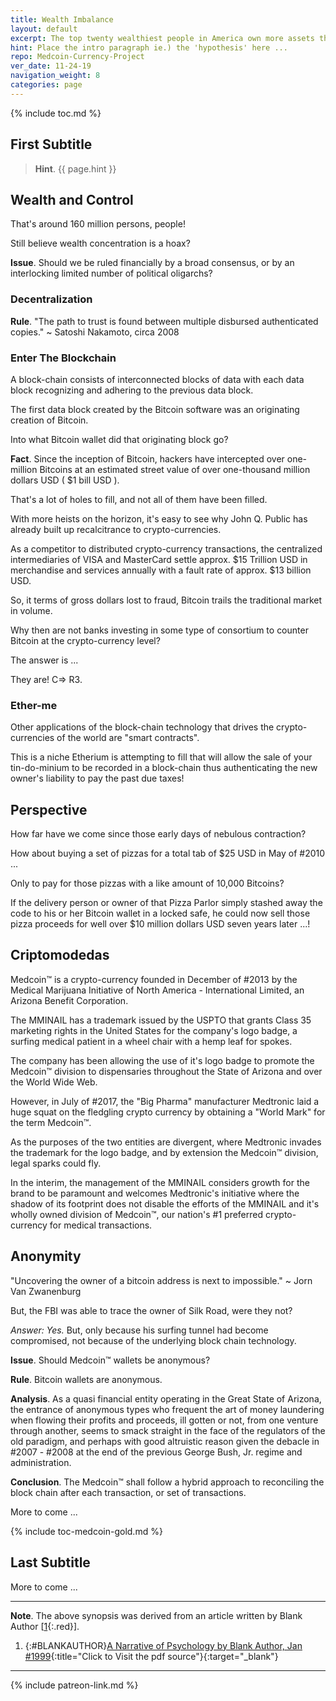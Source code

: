```yaml
---
title: Wealth Imbalance
layout: default
excerpt: The top twenty wealthiest people in America own more assets than the bottom 50% of the population combined ...
hint: Place the intro paragraph ie.) the 'hypothesis' here ...
repo: Medcoin-Currency-Project
ver_date: 11-24-19
navigation_weight: 8
categories: page
---
```

{% include toc.md %}

## First Subtitle

> **Hint**. {{ page.hint }}

## Wealth and Control

That's around 160 million persons, people!

Still believe wealth concentration is a hoax?

**Issue**. Should we be ruled financially by a broad consensus, or by an interlocking limited number of political oligarchs?

### Decentralization

**Rule**. "The path to trust is found between multiple disbursed authenticated copies." ~ Satoshi Nakamoto, circa 2008

### Enter The Blockchain

A block-chain consists of interconnected blocks of data with each data block recognizing and adhering to the previous data block.

The first data block created by the Bitcoin software was an originating creation of Bitcoin.

Into what Bitcoin wallet did that originating block go?

**Fact**. Since the inception of Bitcoin, hackers have intercepted over one-million Bitcoins at an estimated street value of over one-thousand million dollars USD ( $1 bill USD ).

That's a lot of holes to fill, and not all of them have been filled.

With more heists on the horizon, it's easy to see why John Q. Public has already built up recalcitrance to crypto-currencies.

As a competitor to distributed crypto-currency transactions, the centralized intermediaries of VISA and MasterCard settle approx. $15 Trillion USD in merchandise and services annually with a fault rate of approx. $13 billion USD.

So, it terms of gross dollars lost to fraud, Bitcoin trails the traditional market in volume.

Why then are not banks investing in some type of consortium to counter Bitcoin at the crypto-currency level?

The answer is ...

They are! C=> R3.

### Ether-me

Other applications of the block-chain technology that drives the crypto-currencies of the world are "smart contracts".

This is a niche Etherium is attempting to fill that will allow the sale of your tin-do-minium to be recorded in a block-chain thus authenticating the new owner's liability to pay the past due taxes!

## Perspective

How far have we come since those early days of nebulous contraction?

How about buying a set of pizzas for a total tab of $25 USD in May of #2010 ...

Only to pay for those pizzas with a like amount of 10,000 Bitcoins?

If the delivery person or owner of that Pizza Parlor simply stashed away the code to his or her Bitcoin wallet in a locked safe, he could now sell those pizza proceeds for well over $10 million dollars USD seven years later ...!

## Criptomodedas

Medcoin™ is a crypto-currency founded in December of #2013 by the Medical Marijuana Initiative of North America - International Limited, an Arizona Benefit Corporation.

The MMINAIL has a trademark issued by the USPTO that grants Class 35 marketing rights in the United States for the company's logo badge, a surfing medical patient in a wheel chair with a hemp leaf for spokes.

The company has been allowing the use of it's logo badge to promote the Medcoin™ division to dispensaries throughout the State of Arizona and over the World Wide Web.

However, in July of #2017, the "Big Pharma" manufacturer Medtronic laid a huge squat on the fledgling crypto currency by obtaining a "World Mark" for the term Medcoin™.

As the purposes of the two entities are divergent, where Medtronic invades the trademark for the logo badge, and by extension the Medcoin™ division, legal sparks could fly.

In the interim, the management of the MMINAIL considers growth for the brand to be paramount and welcomes Medtronic's initiative where the shadow of its footprint does not disable the efforts of the MMINAIL and it's wholly owned division of Medcoin™, our nation's #1 preferred crypto-currency for medical transactions.

## Anonymity

"Uncovering the owner of a bitcoin address is next to impossible." ~ Jorn Van Zwanenburg

But, the FBI was able to trace the owner of Silk Road, were they not?

*Answer: Yes.* But, only because his surfing tunnel had become compromised, not because of the underlying block chain technology.

**Issue**. Should Medcoin™ wallets be anonymous?

**Rule**. Bitcoin wallets are anonymous.

**Analysis**. As a quasi financial entity operating in the Great State of Arizona, the entrance of anonymous types who frequent the art of money laundering when flowing their profits and proceeds, ill gotten or not, from one venture through another, seems to smack straight in the face of the regulators of the old paradigm, and perhaps with good altruistic reason given the debacle in #2007 - #2008 at the end of the previous George Bush, Jr. regime and administration.

**Conclusion**. The Medcoin™ shall follow a hybrid approach to reconciling the block chain after each transaction, or set of transactions.

More to come ...

{% include toc-medcoin-gold.md %}

## Last Subtitle

More to come ...

***

**Note**. The above synopsis was derived from an article written by Blank Author [[1](#BLANKAUTHOR){:.red}].

1. {:#BLANKAUTHOR}[A Narrative of Psychology by Blank Author, Jan #1999](http://cowles.yale.edu/sites/default/files/files/pub/d20/d2069.pdf){:title="Click to Visit the pdf source"}{:target="_blank"}

***

{% include patreon-link.md %}
